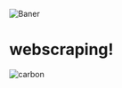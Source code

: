 
![Baner](https://user-images.githubusercontent.com/80264351/236849286-26a11fc5-0a2a-4b75-8e1c-f08251cb2f2c.png)

# webscraping!


![carbon](https://user-images.githubusercontent.com/80264351/236845999-81e3f9f0-5f4a-4f45-bff7-c899f6314d2c.png)
